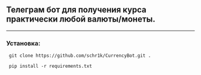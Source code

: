## Телеграм бот для получения курса практически любой валюты/монеты.
---
### Установка:
```console
 git clone https://github.com/schr1k/CurrencyBot.git .
```
```console
 pip install -r requirements.txt
```
